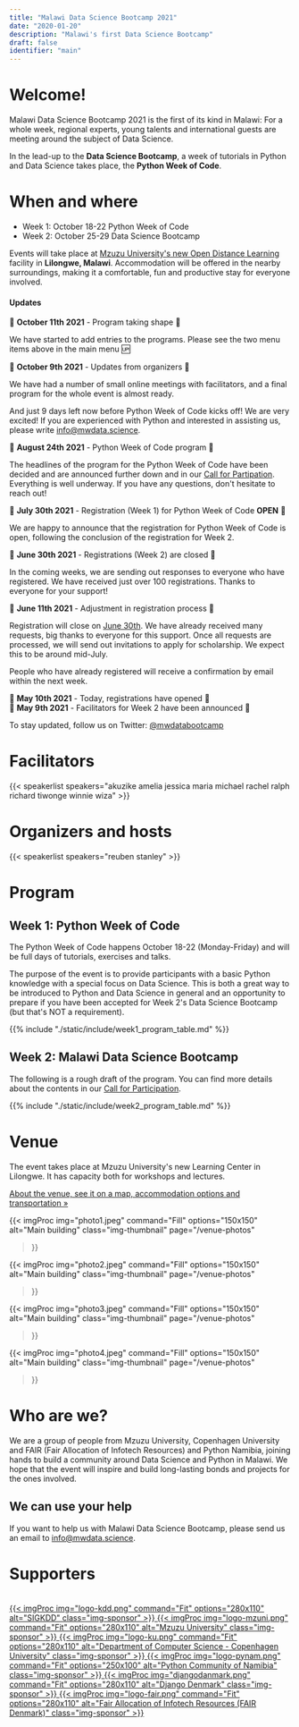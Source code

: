 ```yaml
---
title: "Malawi Data Science Bootcamp 2021"
date: "2020-01-20"
description: "Malawi's first Data Science Bootcamp"
draft: false
identifier: "main"
---
```


# Welcome!

Malawi Data Science Bootcamp 2021 is the first of its kind in Malawi: For a whole week, regional experts, young talents and international guests are meeting around the subject of Data Science.

In the lead-up to the **Data Science Bootcamp**, a week of tutorials in Python and Data Science takes place, the **Python Week of Code**.


# When and where

* Week 1: October 18-22 Python Week of Code
* Week 2: October 25-29 Data Science Bootcamp

Events will take place at [Mzuzu University's new Open Distance Learning](/venue/) facility in **Lilongwe, Malawi**. Accommodation will be offered in the nearby surroundings, making it a comfortable, fun and productive stay for everyone involved.

#### Updates

📢 **October 11th 2021** - Program taking shape  📢

We have started to add entries to the programs. Please see the two menu items above in the main menu 🆙


📢 **October 9th 2021** - Updates from organizers  📢

We have had a number of small online meetings with facilitators, and a final program for the whole event is almost ready.

And just 9 days left now before Python Week of Code kicks off! We are very excited! If you are experienced with Python and interested in assisting us, please write info@mwdata.science.


📢 **August 24th 2021** - Python Week of Code program  📢

The headlines of the program for the Python Week of Code have been decided and are announced further down and in our [Call for Partipation](/cfp/).
Everything is well underway. If you have any questions, don't hesitate to reach out!

📢 **July 30th 2021** - Registration (Week 1) for Python Week of Code <strong>OPEN</strong> 📢

We are happy to announce that the registration for Python Week of Code is open, following the conclusion of the registration for Week 2.

📢 **June 30th 2021** - Registrations (Week 2) are closed 📢

In the coming weeks, we are sending out responses to everyone who have registered.
We have received just over 100 registrations. Thanks to everyone for your support!


📢 **June 11th 2021** - Adjustment in registration process 📢

Registration will close on <u>June 30th</u>. We have already received many requests, big
thanks to everyone for this support. Once all requests are processed, we will send out
invitations to apply for scholarship. We expect this to be around mid-July.

People who have already registered will receive a confirmation by email within the next week.

📢 **May 10th 2021** - Today, registrations have opened 📢<br>
📢 **May 9th 2021** - Facilitators for Week 2 have been announced 📢

To stay updated, follow us on Twitter: [@mwdatabootcamp](https://twitter.com/mwdatabootcamp)

# Facilitators

{{< speakerlist speakers="akuzike amelia jessica maria michael rachel ralph richard tiwonge winnie wiza" >}}

# Organizers and hosts

{{< speakerlist speakers="reuben stanley" >}}


# Program

## Week 1: Python Week of Code

The Python Week of Code happens October 18-22 (Monday-Friday) and will be full days of tutorials, exercises and talks.

The purpose of the event is to provide participants with a basic Python knowledge with a special focus on Data Science.
This is both a great way to be introduced to Python and Data Science in general and an opportunity to prepare if you
have been accepted for Week 2's Data Science Bootcamp (but that's NOT a requirement).

{{% include "./static/include/week1_program_table.md" %}}

## Week 2: Malawi Data Science Bootcamp

The following is a rough draft of the program. You can find more details about the contents in our [Call for Participation](/cfp/).

{{% include "./static/include/week2_program_table.md" %}}


# Venue

The event takes place at Mzuzu University's new Learning Center in Lilongwe. It has capacity both for workshops and lectures.

[About the venue, see it on a map, accommodation options and transportation »](/venue)

{{< imgProc
img="photo1.jpeg"
command="Fill"
options="150x150"
alt="Main building"
class="img-thumbnail"
page="/venue-photos"
>}}

{{< imgProc
img="photo2.jpeg"
command="Fill"
options="150x150"
alt="Main building"
class="img-thumbnail"
page="/venue-photos"
>}}

{{< imgProc
img="photo3.jpeg"
command="Fill"
options="150x150"
alt="Main building"
class="img-thumbnail"
page="/venue-photos"
>}}

{{< imgProc
img="photo4.jpeg"
command="Fill"
options="150x150"
alt="Main building"
class="img-thumbnail"
page="/venue-photos"
>}}

<div style="clear: both"></div>

# Who are we?

We are a group of people from Mzuzu University, Copenhagen University and FAIR (Fair Allocation of Infotech Resources) and Python Namibia, joining hands to build a community around Data Science and Python in Malawi. We hope that the event will inspire and build long-lasting bonds and projects for the ones involved.

## We can use your help

If you want to help us with Malawi Data Science Bootcamp, please send us an email to
[info@mwdata.science](mailto:info@mwdata.science).


# Supporters
<br>

<a href="https://kdd.org" target="_blank" class="sponsor">
{{< imgProc
img="logo-kdd.png"
command="Fit"
options="280x110"
alt="SIGKDD"
class="img-sponsor"
>}}
</a>

<a href="https://www.mzuni.ac.mw/" target="_blank" class="sponsor">
{{< imgProc
img="logo-mzuni.png"
command="Fit"
options="280x110"
alt="Mzuzu University"
class="img-sponsor"
>}}
</a>

<a href="https://di.ku.dk/" target="_blank" class="sponsor">
{{< imgProc
img="logo-ku.png"
command="Fit"
options="280x110"
alt="Department of Computer Science - Copenhagen University"
class="img-sponsor"
>}}
</a>

<a href="https://pynamibia.herokuapp.com/" target="_blank" class="sponsor">
{{< imgProc
img="logo-pynam.png"
command="Fit"
options="250x100"
alt="Python Community of Namibia"
class="img-sponsor"
>}}
</a>

<a href="https://www.django-denmark.org/" target="_blank" class="sponsor">
{{< imgProc
img="djangodanmark.png"
command="Fit"
options="280x110"
alt="Django Denmark"
class="img-sponsor"
>}}
</a>


<a href="https://www.fairdanmark.dk/en/" target="_blank" class="sponsor">
{{< imgProc
img="logo-fair.png"
command="Fit"
options="280x110"
alt="Fair Allocation of Infotech Resources (FAIR Denmark)"
class="img-sponsor"
>}}
</a>
